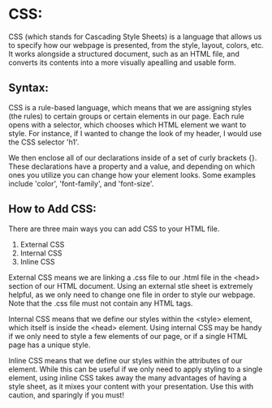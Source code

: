 # CSS:

CSS (which stands for Cascading Style Sheets) is a language that allows us to specify how our webpage is presented, from the style, layout, colors, etc. It works alongside a structured document, such as an HTML file, and converts its contents into a more visually apealling and usable form.

## Syntax:

CSS is a rule-based language, which means that we are assigning styles (the rules) to certain groups or certain elements in our page. Each rule opens with a selector, which chooses which HTML element we want to style. For instance, if I wanted to change the look of my header, I would use the CSS selector 'h1'.

We then enclose all of our declarations inside of a set of curly brackets {}. These declarations have a property and a value, and depending on which ones you utilize you can change how your element looks. Some examples include 'color', 'font-family', and 'font-size'.

## How to Add CSS:

There are three main ways you can add CSS to your HTML file.

1. External CSS
2. Internal CSS
3. Inline CSS

External CSS means we are linking a .css file to our .html file in the \<head> section of our HTML document. Using an external stle sheet is extremely helpful, as we only need to change one file in order to style our webpage. Note that the .css file must not contain any HTML tags.

Internal CSS means that we define our styles within the \<style> element, which itself is inside the \<head> element. Using internal CSS may be handy if we only need to style a few elements of our page, or if a single HTML page has a unique style.

Inline CSS means that we define our styles within the attributes of our element. While this can be useful if we only need to apply styling to a single element, using inline CSS takes away the many advantages of having a style sheet, as it mixes your content with your presentation. Use this with caution, and sparingly if you must!